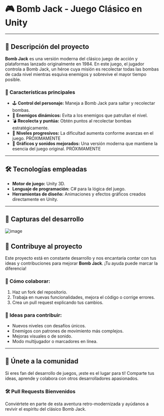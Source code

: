 # 🎮 **Bomb Jack - Juego Clásico en Unity**  

---

## 🚀 **Descripción del proyecto**  
**Bomb Jack** es una versión moderna del clásico juego de acción y plataformas lanzado originalmente en 1984. En este juego, el jugador controla a Bomb Jack, un héroe cuya misión es recolectar todas las bombas de cada nivel mientras esquiva enemigos y sobrevive el mayor tiempo posible.  

### 🌟 **Características principales**  
- 🕹️ **Control del personaje:** Maneja a Bomb Jack para saltar y recolectar bombas.  
- 👾 **Enemigos dinámicos:** Evita a los enemigos que patrullan el nivel.  
- 💣 **Recolecta y puntúa:** Obtén puntos al recolectar bombas estratégicamente.  
- 🔄 **Niveles progresivos:** La dificultad aumenta conforme avanzas en el juego.  PRÓXIMAMENTE
- 🎨 **Gráficos y sonidos mejorados:** Una versión moderna que mantiene la esencia del juego original. PRÓXIMAMENTE  

---

## 🛠️ **Tecnologías empleadas**  
- **Motor de juego:** Unity 3D.  
- **Lenguaje de programación:** C# para la lógica del juego.  
- **Herramientas de diseño:** Animaciones y efectos gráficos creados directamente en Unity.  

---

## 📸 **Capturas del desarrollo**  

![image](https://github.com/user-attachments/assets/73c312d5-e331-47f0-8e2a-02a541cd88d1)

## 🤝 **Contribuye al proyecto**  
Este proyecto está en constante desarrollo y nos encantaría contar con tus ideas y contribuciones para mejorar **Bomb Jack**. ¡Tu ayuda puede marcar la diferencia!  

### 🎯 **Cómo colaborar:**  
1. Haz un fork del repositorio.  
2. Trabaja en nuevas funcionalidades, mejora el código o corrige errores.  
3. Crea un pull request explicando tus cambios.  

### 📜 **Ideas para contribuir:**  
- Nuevos niveles con desafíos únicos.  
- Enemigos con patrones de movimiento más complejos.  
- Mejoras visuales o de sonido.  
- Modo multijugador o marcadores en línea.  

---

## 🎉 **Únete a la comunidad**  
Si eres fan del desarrollo de juegos, ¡este es el lugar para ti! Comparte tus ideas, aprende y colabora con otros desarrolladores apasionados.  

### 🛠️ **Pull Requests Bienvenidos**  
Conviértete en parte de esta aventura retro-modernizada y ayúdanos a revivir el espíritu del clásico Bomb Jack.  
